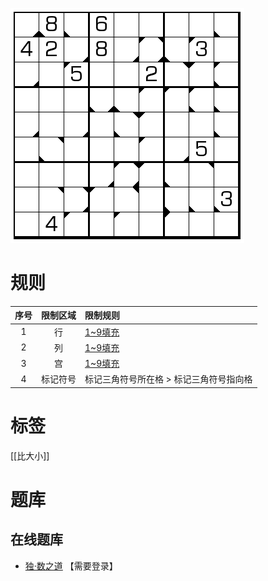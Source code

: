 ![](../../../images/sudoku/斜大于号.png)

# 规则
| 序号 | 限制区域 | 限制规则 |
| :---: | :---: | :--- |
| 1 | 行 | [1~9填充] |
| 2 | 列 | [1~9填充] |
| 3 | 宫 | [1~9填充] |
| 4 | 标记符号 | 标记三角符号所在格 > 标记三角符号指向格 |

# 标签
[[比大小]]

# 题库

## 在线题库
- [独·数之道](http://www.sudokufans.org.cn/lx/game.index.php?type=xgt) 【需要登录】

[1~9填充]: ../../../rules.md#1to9填充
